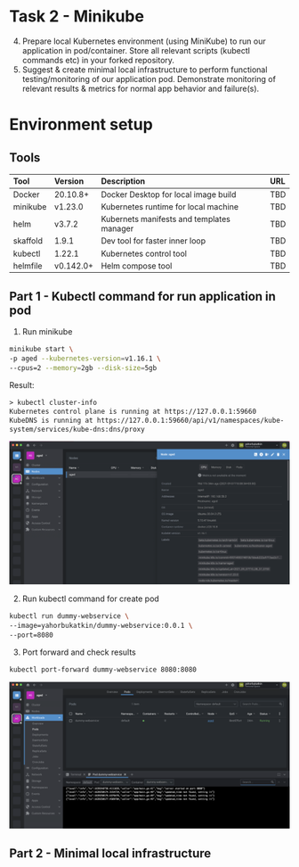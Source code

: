 # Task 2 - Minikube

4. Prepare local Kubernetes environment (using MiniKube) to run our application in pod/container. 
Store all relevant scripts (kubectl commands etc) in your forked repository.
5. Suggest & create minimal local infrastructure to perform functional testing/monitoring of our application pod.
Demonstrate monitoring of relevant results & metrics for normal app behavior and failure(s).

# Environment setup

## Tools
| Tool | Version | Description | URL |
| :--- | :------ | :---------- | :-- | 
| Docker| 20.10.8+ | Docker Desktop for local image build | TBD |
| minikube | v1.23.0 | Kubernetes runtime for local machine | TBD |
| helm | v3.7.2 | Kubernets manifests and templates manager | TBD |
| skaffold | 1.9.1 | Dev tool for faster inner loop | TBD |
| kubectl | 1.22.1 | Kubernetes control tool| TBD |
| helmfile | v0.142.0+ | Helm compose tool | TBD |

## Part 1 - Kubectl command for run application in pod

1. Run minikube
```bash
minikube start \
-p aged --kubernetes-version=v1.16.1 \
--cpus=2 --memory=2gb --disk-size=5gb
```

Result: 
```
> kubectl cluster-info
Kubernetes control plane is running at https://127.0.0.1:59660
KubeDNS is running at https://127.0.0.1:59660/api/v1/namespaces/kube-system/services/kube-dns:dns/proxy
```
![Alt text](/result/task2/images/minikube_version.png?raw=true "Kubernetes version")

2. Run kubectl command for create pod

```bash
kubectl run dummy-webservice \
--image=yahorbukatkin/dummy-webservice:0.0.1 \
--port=8080
```

3. Port forward and check results
```bash
kubectl port-forward dummy-webservice 8080:8080
```
![Alt text](/result/task2/images/port_forward.png?raw=true "Port forward")

## Part 2 - Minimal local infrastructure

